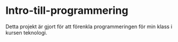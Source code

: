 # Intro-till-programmering
Detta projekt är gjort för att förenkla programmeringen för min klass i kursen teknologi.
